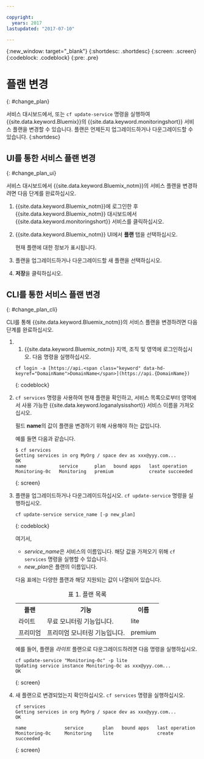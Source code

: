 ```yaml
---

copyright:
  years: 2017
lastupdated: "2017-07-10"

---
```


{:new_window: target="_blank"}
{:shortdesc: .shortdesc}
{:screen: .screen}
{:codeblock: .codeblock}
{:pre: .pre}


# 플랜 변경
{: #change_plan}

서비스 대시보드에서, 또는 `cf update-service` 명령을 실행하여 {{site.data.keyword.Bluemix}}의 {{site.data.keyword.monitoringshort}} 서비스 플랜을 변경할 수 있습니다. 플랜은 언제든지 업그레이드하거나 다운그레이드할 수 있습니다.
{:shortdesc}

## UI를 통한 서비스 플랜 변경
{: #change_plan_ui}

서비스 대시보드에서 {{site.data.keyword.Bluemix_notm}}의 서비스 플랜을 변경하려면 다음 단계를 완료하십시오. 

1. {{site.data.keyword.Bluemix_notm}}에 로그인한 후 {{site.data.keyword.Bluemix_notm}} 대시보드에서 {{site.data.keyword.monitoringshort}} 서비스를 클릭하십시오.  
    
2. {{site.data.keyword.Bluemix_notm}} UI에서 **플랜** 탭을 선택하십시오. 

    현재 플랜에 대한 정보가 표시됩니다. 
	
3. 플랜을 업그레이드하거나 다운그레이드할 새 플랜을 선택하십시오.  

4. **저장**을 클릭하십시오. 



## CLI를 통한 서비스 플랜 변경
{: #change_plan_cli}

CLI를 통해 {{site.data.keyword.Bluemix_notm}}의 서비스 플랜을 변경하려면 다음 단계를 완료하십시오. 

1. 1. {{site.data.keyword.Bluemix_notm}} 지역, 조직 및 영역에 로그인하십시오. 다음 명령을 실행하십시오. 

    ```
    cf login -a [https://api.<span class="keyword" data-hd-keyref="DomainName">DomainName</span>](https://api.{DomainName})
    ```
    {: codeblock}
	
2. `cf services` 명령을 사용하여 현재 플랜을 확인하고, 서비스 목록으로부터 영역에서 사용 가능한 {{site.data.keyword.loganalysisshort}} 서비스 이름을 가져오십시오.  

    필드 **name**의 값이 플랜을 변경하기 위해 사용해야 하는 값입니다.  

    예를 들면 다음과 같습니다. 
	
	```
	$ cf services
	Getting services in org MyOrg / space dev as xxx@yyy.com...
	OK
	name            service      plan   bound apps   last operation
	Monitoring-0c   Monitoring   premium             create succeeded
    ```
	{: screen}
    
3. 플랜을 업그레이드하거나 다운그레이드하십시오. `cf update-service` 명령을 실행하십시오. 
    
	```
	cf update-service service_name [-p new_plan]
	```
	{: codeblock}
	
	여기서,  
	
	* *service_name*은 서비스의 이름입니다. 해당 값을 가져오기 위해 `cf services` 명령을 실행할 수 있습니다. 
	* *new_plan*은 플랜의 이름입니다. 
	
	다음 표에는 다양한 플랜과 해당 지원되는 값이 나열되어 있습니다. 
	
	<table>
	  <caption>표 1. 플랜 목록</caption>
	  <tr>
	    <th>플랜</th>
		<th>기능</th>
	    <th>이름</th>
	  </tr>
	  <tr>
	    <td>라이트</td>
	    <td>무료 모니터링 기능입니다. </td>
		<td>lite</td>
	  </tr>
	  <tr>
	    <td>프리미엄</td>
	    <td>프리미엄 모니터링 기능입니다. </td>
		<td>premium</td>
	  </tr>
	</table>
	
	예를 들어, 플랜을 *라이트* 플랜으로 다운그레이드하려면 다음 명령을 실행하십시오. 
	
	```
	cf update-service "Monitoring-0c" -p lite
    Updating service instance Monitoring-0c as xxx@yyy.com...
    OK
	```
	{: screen}

4. 새 플랜으로 변경되었는지 확인하십시오. `cf services` 명령을 실행하십시오. 

    ```
	cf services
    Getting services in org MyOrg / space dev as xxx@yyy.com...
    OK

    name              service       plan   bound apps   last operation
    Monitoring-0c     Monitoring    lite                create succeeded
	```
	{: screen}







